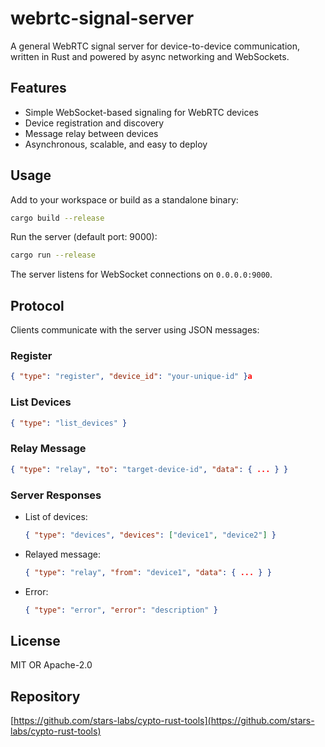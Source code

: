 # webrtc-signal-server

A general WebRTC signal server for device-to-device communication, written in Rust and powered by async networking and WebSockets.

## Features

- Simple WebSocket-based signaling for WebRTC devices
- Device registration and discovery
- Message relay between devices
- Asynchronous, scalable, and easy to deploy

## Usage

Add to your workspace or build as a standalone binary:

```sh
cargo build --release
```

Run the server (default port: 9000):

```sh
cargo run --release
```

The server listens for WebSocket connections on `0.0.0.0:9000`.

## Protocol

Clients communicate with the server using JSON messages:

### Register

```json
{ "type": "register", "device_id": "your-unique-id" }a
```

### List Devices

```json
{ "type": "list_devices" }
```

### Relay Message

```json
{ "type": "relay", "to": "target-device-id", "data": { ... } }
```

### Server Responses

- List of devices:
  ```json
  { "type": "devices", "devices": ["device1", "device2"] }
  ```
- Relayed message:
  ```json
  { "type": "relay", "from": "device1", "data": { ... } }
  ```
- Error:
  ```json
  { "type": "error", "error": "description" }
  ```

## License

MIT OR Apache-2.0

## Repository

[https://github.com/stars-labs/cypto-rust-tools](https://github.com/stars-labs/cypto-rust-tools)
